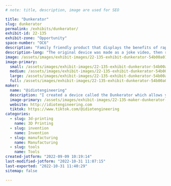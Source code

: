 ```yaml
---
# note: title, description, image are used for SEO

title: "Dunkerator"
slug: dunkerator
permalink: /exhibits/dunkerator/
exhibit-id: 22-135
exhibit-zone: "Opportunity"
space-number: "OC6"
description: "Family friendly product that displays the benefits of rapid prototyping and entrepreneurship. "
description-long: "The original device was made as a joke video, then received over 2 million views in 24 hours. The comments made it clear people wanted it to be real, so I started accepting preorders and got injection molds made and delivered a final product. Went from 3D printed gag to shipped product in about 4 months. "
image: /assets/images/exhibit-images/22-135-exhibit-dunkerator-54b00a01-3f40-49b4-8b43-390d501039c4-large.jpeg
image-primary: 
  small: /assets/images/exhibit-images/22-135-exhibit-dunkerator-54b00a01-3f40-49b4-8b43-390d501039c4-small.jpeg
  medium: /assets/images/exhibit-images/22-135-exhibit-dunkerator-54b00a01-3f40-49b4-8b43-390d501039c4-medium.jpeg
  large: /assets/images/exhibit-images/22-135-exhibit-dunkerator-54b00a01-3f40-49b4-8b43-390d501039c4-large.jpeg
  full: /assets/images/exhibit-images/22-135-exhibit-dunkerator-54b00a01-3f40-49b4-8b43-390d501039c4-full.jpeg
maker: 
  name: "@idiotengineering"
  description: "I created a device called the Dunkerator which allows you to dunk up to 3 Oreos simultaneously. It has gotten over 3 million views on TikTok and received thousands of preorders in 2021. I&#039;d like to sell them at maker faire because it is a family friendly product. "
  image-primary: /assets/images/exhibit-images/22-135-maker-dunkerator-e8302eee-1e98-412b-86ee-96ca5b42f9c5-medium.jpeg
  website: http://idiotengineering.com
  tiktok: https://www.tiktok.com/@idiotengineering
categories: 
  - slug: 3d-printing
    name: 3D Printing
  - slug: invention
    name: Invention
  - slug: manufacturing
    name: Manufacturing
  - slug: tools
    name: Tools
created-jotform: "2022-09-09 10:19:14"
last-modified-jotform: "2022-10-31 11:07:15"
last-exported: "2022-10-31 11:40:29"
sitemap: false

---
```

